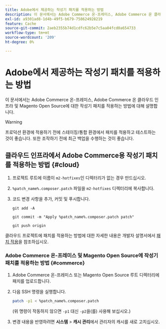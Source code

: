 ```yaml
---
title: Adobe에서 제공하는 작성기 패치를 적용하는 방법
description: 이 문서에서는 Adobe Commerce 온-프레미스, Adobe Commerce 온 클라우드 인프라 및 Magento Open Source에 대한 작성기 패치를 적용하는 방법에 대해 설명합니다.
exl-id: a9301ad8-1d4b-49f5-b679-758624928219
feature: Cache
source-git-commit: 2aeb2355b74d1cdfc62b5e7c5aa04fcd0a654733
workflow-type: tm+mt
source-wordcount: '209'
ht-degree: 0%

---
```


# Adobe에서 제공하는 작성기 패치를 적용하는 방법

이 문서에서는 Adobe Commerce 온-프레미스, Adobe Commerce 온 클라우드 인프라 및 Magento Open Source에 대한 작성기 패치를 적용하는 방법에 대해 설명합니다.

>[!WARNING]
>
>프로덕션 환경에 적용하기 전에 스테이징/통합 환경에서 패치를 적용하고 테스트하는 것이 좋습니다. 또한 조작하기 전에 최근 백업을 수행하는 것이 좋습니다.

## 클라우드 인프라에서 Adobe Commerce용 작성기 패치를 적용하는 방법 {#cloud}

1. 프로젝트 루트에 이름이 `m2-hotfixes`인 디렉터리가 없는 경우 만드십시오.
1. `%patch_name%.composer.patch` 파일을 `m2-hotfixes` 디렉터리에 복사합니다.
1. 코드 변경 사항을 추가, 커밋 및 푸시합니다.

   ```git
   git add -A
   ```

   ```git
   git commit -m "Apply %patch_name%.composer.patch patch"
   ```

   ```git
   git push origin
   ```

클라우드 프로젝트에 패치를 적용하는 방법에 대한 자세한 내용은 개발자 설명서에서 [패치 적용](https://experienceleague.adobe.com/en/docs/commerce-cloud-service/user-guide/develop/upgrade/apply-patches)을 참조하십시오.

### Adobe Commerce 온-프레미스 및 Magento Open Source에 작성기 패치를 적용하는 방법 {#commerce}

1. Adobe Commerce 온-프레미스 또는 Magento Open Source 루트 디렉터리에 패치를 업로드합니다.
1. 다음 SSH 명령을 실행합니다.

   ```bash
   patch -p1 < %patch_name%.composer.patch
   ```

   (위 명령이 작동하지 않으면 `-p1` 대신 `-p2`을(를) 사용해 보십시오.)

1. 변경 내용을 반영하려면 **시스템** > **캐시 관리**&#x200B;에서 관리자의 캐시를 새로 고치십시오.
